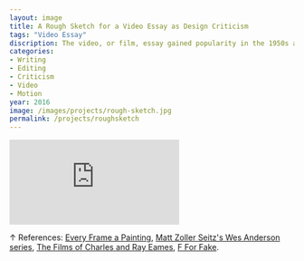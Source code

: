 ```yaml
---
layout: image
title: A Rough Sketch for a Video Essay as Design Criticism
tags: "Video Essay"
discription: The video, or film, essay gained popularity in the 1950s and 60s that trades typical narrative plots for themes and investigations. Drawing inspiration from Orson Welles, Charles and Ray Eames, and film critics working today, I explore how the video essay can be used to further design criticism online and bring critical writing about design to different audiences.
categories:
- Writing
- Editing
- Criticism
- Video
- Motion
year: 2016
image: /images/projects/rough-sketch.jpg
permalink: /projects/roughsketch
---
```


<div class="responsive-container"><p>
<iframe src="https://player.vimeo.com/video/161943831?title=0&byline=0&portrait=0" frameborder="0" allowfullscreen>
</iframe></p>
</div>
<div class="images-right"><p>&uarr; References: <a href="https://www.youtube.com/user/everyframeapainting/videos">Every Frame a Painting</a>, <a href="https://vimeo.com/76874277">Matt Zoller Seitz's Wes Anderson series</a>, <a href="http://www.amazon.com/Films-Charles-Ray-Eames-Vol/dp/6305943877/ref=sr_1_2?ie=UTF8&qid=1461966780&sr=8-2&keywords=the+films+of+charles+%26+ray+eames">The Films of Charles and Ray Eames</a>, <a href="http://www.amazon.com/F-Fake-Blu-ray-Orson-Welles/dp/B00LUSUU92/ref=sr_1_1?ie=UTF8&qid=1461966804&sr=8-1&keywords=f+for+fake">F For Fake</A>.</p></div>
